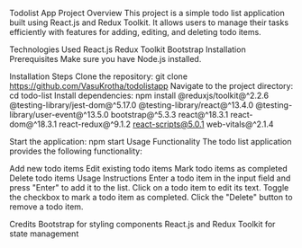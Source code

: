 Todolist App
Project Overview
This project is a simple todo list application built using React.js and Redux Toolkit. It allows users to manage their tasks efficiently with features for adding, editing, and deleting todo items.

Technologies Used
React.js
Redux Toolkit
Bootstrap
Installation
Prerequisites
Make sure you have Node.js installed.

Installation Steps
Clone the repository: git clone https://github.com/VasuKrotha/todolistapp
Navigate to the project directory: cd todo-list
Install dependencies: npm install @reduxjs/toolkit@^2.2.6 @testing-library/jest-dom@^5.17.0 @testing-library/react@^13.4.0 @testing-library/user-event@^13.5.0 bootstrap@^5.3.3 react@^18.3.1 react-dom@^18.3.1 react-redux@^9.1.2 react-scripts@5.0.1 web-vitals@^2.1.4

Start the application: npm start
Usage
Functionality
The todo list application provides the following functionality:

Add new todo items
Edit existing todo items
Mark todo items as completed
Delete todo items
Usage Instructions
Enter a todo item in the input field and press "Enter" to add it to the list.
Click on a todo item to edit its text.
Toggle the checkbox to mark a todo item as completed.
Click the "Delete" button to remove a todo item.

Credits
Bootstrap for styling components
React.js and Redux Toolkit for state management
